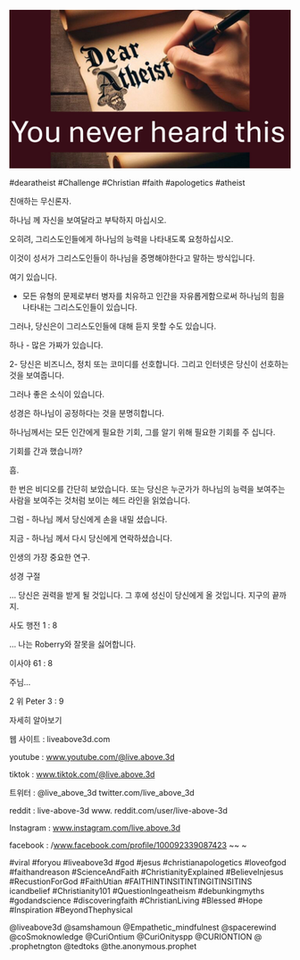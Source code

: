 ![Video cover image](../cover.jpg "cover photo")

#dearatheist #Challenge #Christian #faith #apologetics #atheist

친애하는 무신론자.

하나님 께 자신을 보여달라고 부탁하지 마십시오.

오히려, 그리스도인들에게 하나님의 능력을 나타내도록 요청하십시오.

이것이 성서가 그리스도인들이 하나님을 증명해야한다고 말하는 방식입니다.

여기 있습니다.

- 모든 유형의 문제로부터 병자를 치유하고 인간을 자유롭게함으로써 하나님의 힘을 나타내는 그리스도인들이 있습니다.

그러나, 당신은이 그리스도인들에 대해 듣지 못할 수도 있습니다.

하나 - 많은 가짜가 있습니다.

2- 당신은 비즈니스, 정치 또는 코미디를 선호합니다. 그리고 인터넷은 당신이 선호하는 것을 보여줍니다.

그러나 좋은 소식이 있습니다.

성경은 하나님이 공정하다는 것을 분명히합니다.

하나님께서는 모든 인간에게 필요한 기회, 그를 알기 위해 필요한 기회를 주 십니다.

기회를 간과 했습니까?

흠.

한 번은 비디오를 간단히 보았습니다. 또는 당신은 누군가가 하나님의 능력을 보여주는 사람을 보여주는 것처럼 보이는 헤드 라인을 읽었습니다.

그럼 - 하나님 께서 당신에게 손을 내밀 셨습니다.

지금 - 하나님 께서 다시 당신에게 연락하셨습니다.

인생의 가장 중요한 연구.

성경 구절

... 당신은 권력을 받게 될 것입니다. 그 후에 성신이 당신에게 올 것입니다. 지구의 끝까지.

사도 행전 1 : 8

… 나는 Roberry와 잘못을 싫어합니다.

이사야 61 : 8

주님…

2 위 Peter 3 : 9

자세히 알아보기

웹 사이트 : liveabove3d.com

youtube : www.youtube.com/@live.above.3d

tiktok : www.tiktok.com/@live.above.3d

트위터 : @live_above_3d twitter.com/live_above_3d

reddit : live-above-3d www. reddit.com/user/live-above-3d

Instagram : www.instagram.com/live.above.3d

facebook : /www.facebook.com/profile/100092339087423 ~~ ~

#viral #foryou #liveabove3d #god #jesus #christianapologetics #loveofgod #faithandreason #ScienceAndFaith #ChristianityExplained #BelieveInjesus #RecustionForGod #FaithUtian #FAITHINTINSITINTINGITINSITINS icandbelief #Christianity101 #QuestionIngeatheism #debunkingmyths #godandscience #discoveringfaith #ChristianLiving #Blessed #Hope #Inspiration #BeyondThephysical

@liveabove3d @samshamoun @Empathetic_mindfulnest @spacerewind @coSmoknowledge @CuriOntium @CuriOnityspp @CURIONTION @ .prophetngton @tedtoks @the.anonymous.prophet
